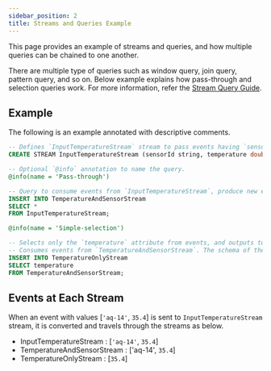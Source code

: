 ```yaml
---
sidebar_position: 2
title: Streams and Queries Example
---
```


This page provides an example of streams and queries, and how multiple queries can be chained to one another.

There are multiple type of queries such as window query, join query, pattern query, and so on. Below example explains how pass-through and selection queries work. For more information, refer the [Stream Query Guide](../query-guide/).

## Example

The following is an example annotated with descriptive comments.

```sql
-- Defines `InputTemperatureStream` stream to pass events having `sensorId` and `temperature` attributes of types `string` and `double`.
CREATE STREAM InputTemperatureStream (sensorId string, temperature double);

-- Optional `@info` annotation to name the query.
@info(name = 'Pass-through')

-- Query to consume events from `InputTemperatureStream`, produce new events by selecting all the attributes from the incoming events, and outputs them to `TemperatureStream`.
INSERT INTO TemperatureAndSensorStream
SELECT *
FROM InputTemperatureStream;

@info(name = 'Simple-selection')

-- Selects only the `temperature` attribute from events, and outputs to `TemperatureOnlyStream`.
-- Consumes events from `TemperatureAndSensorStream`. The schema of the stream is inferred from the previous query, hence no need to be defined.
INSERT INTO TemperatureOnlyStream
SELECT temperature
FROM TemperatureAndSensorStream;
```

## Events at Each Stream

When an event with values [`'aq-14'`, `35.4`] is sent to `InputTemperatureStream` stream, it is converted and travels through the streams as below.

- InputTemperatureStream : [`'aq-14'`, `35.4`]
- TemperatureAndSensorStream : ['aq-14', `35.4`]
- TemperatureOnlyStream : [`35.4`]
